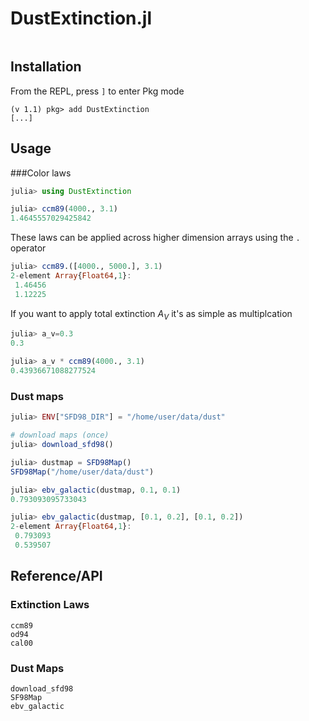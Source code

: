 # DustExtinction.jl

```@contents
```

## Installation

From the REPL, press `]` to enter Pkg mode
```
(v 1.1) pkg> add DustExtinction
[...]
```

## Usage

###Color laws

```julia
julia> using DustExtinction

julia> ccm89(4000., 3.1)
1.4645557029425842
```

These laws can be applied across higher dimension arrays using the `.` operator
```julia
julia> ccm89.([4000., 5000.], 3.1)
2-element Array{Float64,1}:
 1.46456
 1.12225
```

If you want to apply total extinction $A_V$ it's as simple as multiplcation
```julia
julia> a_v=0.3
0.3

julia> a_v * ccm89(4000., 3.1)
0.43936671088277524
```

### Dust maps

```julia
julia> ENV["SFD98_DIR"] = "/home/user/data/dust"

# download maps (once)
julia> download_sfd98()

julia> dustmap = SFD98Map()
SFD98Map("/home/user/data/dust")

julia> ebv_galactic(dustmap, 0.1, 0.1)
0.793093095733043

julia> ebv_galactic(dustmap, [0.1, 0.2], [0.1, 0.2])
2-element Array{Float64,1}:
 0.793093
 0.539507
```

## Reference/API

### Extinction Laws
```@docs
ccm89
od94
cal00
```

### Dust Maps

```@docs
download_sfd98
SF98Map
ebv_galactic
```
